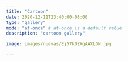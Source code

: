 ```yaml
---
title: "Cartoon"
date: 2020-12-11T23:40:00-08:00
type: "gallery"
mode: "at-once" # at-once is a default value
description: "cartoon gallery"

image: images/nuevas/Ej57kOZXgAAXLGN.jpg

---
```

